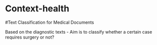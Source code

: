 # Context-health
#Text Classification for Medical Documents

Based on the diagnostic texts - Aim is to classify whether a certain case requires surgery or not?
